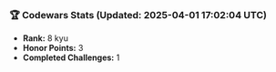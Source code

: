 ### 🏆 Codewars Stats (Updated: 2025-04-01 17:02:04 UTC)

- **Rank:** 8 kyu
- **Honor Points:** 3
- **Completed Challenges:** 1

